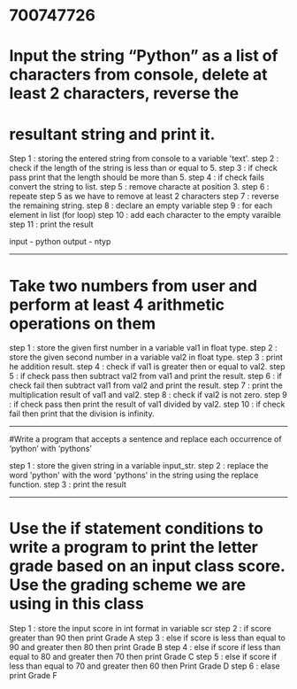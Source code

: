# 700747726

# Input the string “Python” as a list of characters from console, delete at least 2 characters, reverse the
# resultant string and print it. 
Step 1 : storing the entered string from console to a variable 'text'.
step 2 : check if the length of the string is less than or equal to 5.
step 3 : if check pass print that the length should be more than 5.
step 4 : if check fails convert the string to list.
step 5 : remove characte at position 3.
step 6 : repeate step 5 as we have to remove at least 2 characters
step 7 : reverse the remaining string.
step 8 : declare an empty variable
step 9 : for each element in list (for loop)
step 10 : add each character to the empty varaible
step 11 : print the result 

input - python
output - ntyp

---------------------------------------------------------------------------------------------------------------------------------------------------------------------

# Take two numbers from user and perform at least 4 arithmetic operations on them

step 1 : store the given first number in a variable val1 in float type.
step 2 : store the given second number in a variable val2 in float type.
step 3 : print he addition result.
step 4 : check if val1 is greater then or equal to val2.
step 5 : if check pass then subtract val2 from val1 and print the result.
step 6 : if check fail then subtract val1 from val2 and print the result.
step 7 : print the multiplication result of val1 and val2.
step 8 : check if val2 is not zero.
step 9 : if check pass then print the result of val1 divided by val2.
step 10 : if check fail then print that the division is infinity.

---------------------------------------------------------------------------------------------------------------------------------------------------------------------

#Write a program that accepts a sentence and replace each occurrence of ‘python’ with ‘pythons’

step 1 : store the given string in a variable input_str.
step 2 : replace the word 'python' with the word 'pythons' in the string using the replace function.
step 3 : print the result

---------------------------------------------------------------------------------------------------------------------------------------------------------------------

# Use the if statement conditions to write a program to print the letter grade based on an input class score. Use the grading scheme we are using in this class

Step 1 : store the input score in int format in variable scr
step 2 : if score greater than 90 then print Grade A
step 3 : else if score is less than equal to 90 and greater then 80 then print Grade B
step 4 : else if score if less than equal to 80 and greater then 70 then print Grade C
step 5 : else if score if less than equal to 70 and greater then 60 then Print Grade D
step 6 : elase print Grade F









